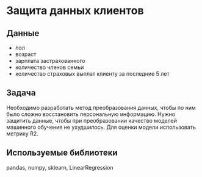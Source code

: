 # Защита данных клиентов
## Данные
- пол
- возраст
- зарплата застрахованного
- количество членов семьи
- количество страховых выплат клиенту за последние 5 лет
## Задача
Необходимо разработать метод преобразования данных, чтобы по ним было сложно восстановить персональную информацию. Нужно защитить данные, чтобы при преобразовании качество моделей машинного обучения не ухудшилось. Для оценки модели использовать метрику R2.
## Используемые библиотеки
pandas, numpy, sklearn, LinearRegression
